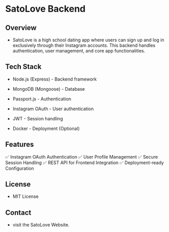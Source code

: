 # SatoLove Backend

## Overview

- SatoLove is a high school dating app where users can sign up and log in exclusively through their Instagram accounts. This backend handles authentication, user management, and core app functionalities.

## Tech Stack

- Node.js (Express) - Backend framework

- MongoDB (Mongoose) - Database

- Passport.js - Authentication

- Instagram OAuth - User authentication

- JWT - Session handling

- Docker - Deployment (Optional)

## Features

✅ Instagram OAuth Authentication
✅ User Profile Management
✅ Secure Session Handling
✅ REST API for Frontend Integration
✅ Deployment-ready Configuration

## License

- MIT License

## Contact

- visit the SatoLove Website.
